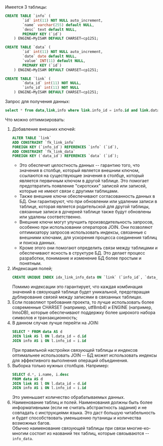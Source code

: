 Имеется 3 таблицы:
```sql
CREATE TABLE `info` (
        `id` int(11) NOT NULL auto_increment,
        `name` varchar(255) default NULL,
        `desc` text default NULL,
        PRIMARY KEY (`id`)
    ) ENGINE=MyISAM DEFAULT CHARSET=cp1251;

CREATE TABLE `data` (
        `id` int(11) NOT NULL auto_increment,
        `date` date default NULL,
        `value` INT(11) default NULL,
        PRIMARY KEY (`id`)
    ) ENGINE=MyISAM DEFAULT CHARSET=cp1251;

CREATE TABLE `link` (
        `data_id` int(11) NOT NULL,
        `info_id` int(11) NOT NULL
    ) ENGINE=MyISAM DEFAULT CHARSET=cp1251;
```

Запрос для получения данных:
```sql
select * from data,link,info where link.info_id = info.id and link.data_id = data.id
```

Что можно оптимизировать:
1. Добавление внешних ключей:
    ```sql
    ALTER TABLE `link`
    ADD CONSTRAINT `fk_link_info`
    FOREIGN KEY (`info_id`) REFERENCES `info` (`id`),
    ADD CONSTRAINT `fk_link_data`
    FOREIGN KEY (`data_id`) REFERENCES `data` (`id`);
    ```
    - Это обеспечит целостность данных -- гарантию того, что значения в столбце, который является внешним ключом, ссылаются на существующие значения в столбце, который является первичным ключом в другой таблице. Это помогает предотвратить появление "сиротских" записей или записей, которые не имеют связи с другими таблицами.  
    - Также внешние ключи обеспечивают согласованность данных в БД. Они гарантируют, что при обновлении или удалении записи в таблице, которая является родительской для другой таблицы, связанные записи в дочерней таблице также будут обновлены или удалены соответственно.  
    - Внешние ключи могут улучшить производительность запросов, особенно при использовании операторов JOIN. Они позволяют оптимизатору запросов использовать индексы, связанные с внешними ключами, для ускорения процесса соединения таблиц и поиска данных.  
    - Кроме этого они помогают определить связи между таблицами и обеспечивают ясность в структуре БД. Это делает процесс разработки, понимание и изменение БД более простым и понятным.
2. Индексация полей;
    ```sql
    CREATE UNIQUE INDEX idx_link_info_data ON `link` (`info_id`, `data_id`);
    ```
    Помимо индексации это гарантирует, что каждая комбинация значений в связующей таблице будет уникальной, предотвращая дублирование связей между записями в связанных таблицах.
3. Если позволяют требования проекта, то лучше использовать более современные CHARSET (например, utf8mb4) и ENGINE (например, InnoDB), которые обеспечивают поддержку более широкого набора символов и транзакционность;
4. В данном случае лучше перейти на JOIN:
    ```sql
    SELECT * FROM data AS d
    JOIN link AS l ON l.data_id = d.id
    JOIN info AS i ON l.info_id = i.id
    ```
    При правильной настройки связующей таблицы и индексов оптимальнее использовать JOIN -- БД может использовать индексы для эффективного выполнения операций объединения.
5. Выборка только нужных столбцов. Например:
    ```sql
    SELECT d.*, i.name, i.desc
    FROM data AS d
    JOIN link AS l ON l.data_id = d.id
    JOIN info AS i ON l.info_id = i.id
    ```
    Это уменьшает количество обрабатываемых данных.
6. Наименование таблиц и полей. Наименования должны быть более информативными (если не считать абстрактность задания) и не совпадать с инструкциями языка. Это даст большую читабельность и будет способствовать уменьшению путаницы и количества возможных багов.  
Обычно наименование связующей таблицы при связи многие-ко-многим состоит из названий тех таблиц, которые связываются -- `info_data`.